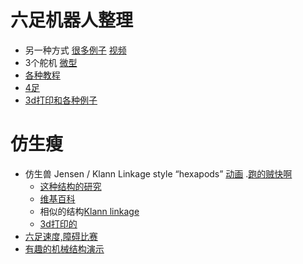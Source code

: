 # 六足机器人整理

* 另一种方式 [很多例子](http://www.orangenarwhals.com/tag/hexapod/page/7/)  [视频](https://www.youtube.com/watch?v=is7x_atNl94)
* 3个舵机 [微型](https://www.pololu.com/docs/0J42)
* [各种教程](https://hackaday.io/project/770-stubby-the-teaching-hexapod)
* [4足](http://www.thingiverse.com/thing:30088)
* [3d打印和各种例子](http://www.thingiverse.com/search/page:2?q=hexapod&sa=)

# 仿生瘦

* 仿生兽 Jensen / Klann Linkage style “hexapods” [动画](https://www.youtube.com/watch?v=WsRVu8BoSN4) .[跑的贼快啊](https://www.youtube.com/watch?v=4XiRxNkZleY)
  * [这种结构的研究](http://www.mechanicalspider.com/comparison.html)
  * [维基百科](https://en.wikipedia.org/wiki/Jansen%27s_linkage)
  * 相似的结构[Klann linkage](https://en.wikipedia.org/wiki/Klann_linkage)
  * [3d打印的](http://www.instructables.com/id/3D-Printed-Walking-Robot-Klann-Linkage/)
* [六足速度,障碍比赛](https://www.youtube.com/watch?v=-Soq9qpK5Ac)
* [有趣的机械结构演示](http://www.mekanizmalar.com/index.html)